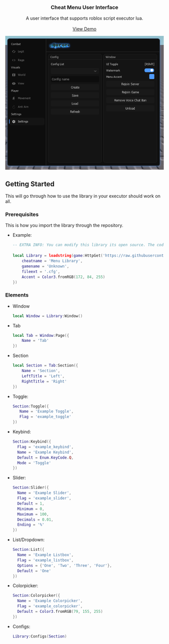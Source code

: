 <br />
<div align="center">
  <h3 align="center">Cheat Menu User Interface</h3>

  <p align="center">
    A user interface that supports roblox script executor lua. 
    <br />
    <br />
    <a href="https://raw.githubusercontent.com/Reload-astro/star-menu/refs/heads/main/example.lua">View Demo</a>
  </p>

  <div align="center">
    <img src="https://github.com/Reload-astro/star-menu/blob/main/assets/preview.png?raw=true" alt="Preview" />
  </div>
</div>

## Getting Started

This will go through how to use the library in your executor should work on all.

### Prerequisites

This is how you import the library through the repository.
* Example:
  ```lua
  -- EXTRA INFO: You can modify this library its open source. The code is horrendous but have fun.

  local Library = loadstring(game:HttpGet('https://raw.githubusercontent.com/Reload-astro/star-menu/refs/heads/main/source.lua'))({
      cheatname = 'Menu Library',
      gamename = 'Unknown',
      fileext = '.cfg',
      Accent = Color3.fromRGB(172, 84, 255)
  })
  ```

### Elements

* Window
  ```lua
  local Window = Library:Window()
  ```

* Tab
  ```lua
  local Tab = Window:Page({
      Name = 'Tab'
  })
  ```

* Section
  ```lua
  local Section = Tab:Section({
      Name = 'Section',
      LeftTitle = 'Left',
      RightTitle = 'Right'
  })
  ```

* Toggle:
   ```lua
  Section:Toggle({
      Name = 'Example Toggle',
      Flag = 'example_toggle'
  })
   ```

* Keybind:
  ```lua
  Section:Keybind({
    Flag = 'example_keybind',
    Name = 'Example Keybind',
    Default = Enum.KeyCode.Q,
    Mode = 'Toggle'
  })
   ```

* Slider:
  ```lua
  Section:Slider({
    Name = 'Example Slider',
    Flag = 'example_slider',
    Default = 1,
    Minimum = 0,
    Maximum = 100,
    Decimals = 0.01,
    Ending = '%'
  })
   ```

* List/Dropdown:
  ```lua
  Section:List({
    Name = 'Example Listbox',
    Flag = 'example_listbox',
    Options = {'One', 'Two', 'Three', 'Four'},
    Default = 'One'
  })
   ```

* Colorpicker:
  ```lua
  Section:Colorpicker({
    Name = 'Example Colorpicker',
    Flag = 'example_colorpicker',
    Default = Color3.fromRGB(79, 155, 255)
  })
   ```

* Configs:
  ```lua
  Library:Configs(Section)
   ```